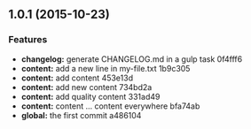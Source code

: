 <a name="1.0.1"></a>
## 1.0.1 (2015-10-23)


### Features

* **changelog:** generate CHANGELOG.md in a gulp task 0f4fff6
* **content:** add a new line in my-file.txt 1b9c305
* **content:** add content 453e13d
* **content:** add new content 734bd2a
* **content:** add quality content 331ad49
* **content:** content ... content everywhere bfa74ab
* **global:** the first commit a486104



